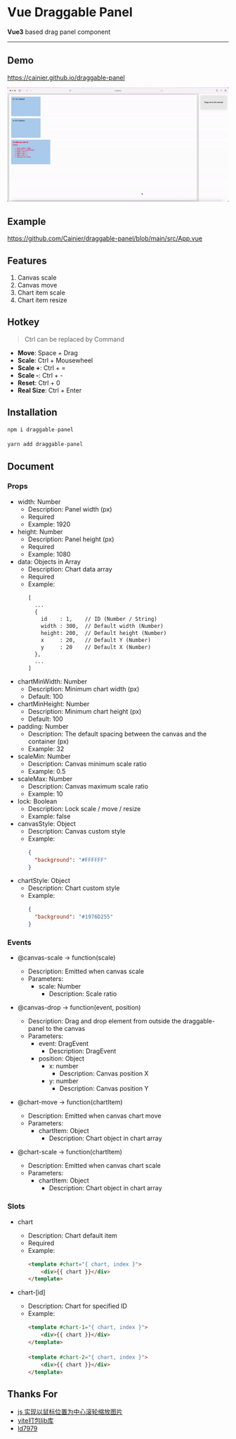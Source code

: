 # Vue Draggable Panel

**Vue3** based drag panel component

---

## Demo

https://cainier.github.io/draggable-panel

![image](public/example.gif)

## Example

https://github.com/Cainier/draggable-panel/blob/main/src/App.vue

## Features

1. Canvas scale
2. Canvas move
3. Chart item scale
4. Chart item resize

## Hotkey

> Ctrl can be replaced by Command

* **Move**: Space + Drag
* **Scale**: Ctrl + Mousewheel
* **Scale +**: Ctrl + =
* **Scale -**: Ctrl + -
* **Reset**: Ctrl + 0
* **Real Size**: Ctrl + Enter

## Installation

``` typescript
npm i draggable-panel

yarn add draggable-panel
```

## Document

### Props

* width: Number
    - Description: Panel width (px)
    - Required
    - Example: 1920
* height: Number
    - Description: Panel height (px)
    - Required
    - Example: 1080
* data: Objects in Array
    - Description: Chart data array
    - Required
    - Example:
      ```
      [
        ...
        {
          id    : 1,    // ID (Number / String)
          width : 300,  // Default width (Number)
          height: 200,  // Default height (Number)
          x     : 20,   // Default Y (Number)
          y     : 20    // Default X (Number)
        },
        ...
      ]
      ```
* chartMinWidth: Number
    - Description: Minimum chart width (px)
    - Default: 100
* chartMinHeight: Number
    - Description: Minimum chart height (px)
    - Default: 100
* padding: Number
    - Description: The default spacing between the canvas and the container (px)
    - Example: 32
* scaleMin: Number
    - Description: Canvas minimum scale ratio
    - Example: 0.5
* scaleMax: Number
    - Description: Canvas maximum scale ratio
    - Example: 10
* lock: Boolean
    - Description: Lock scale / move / resize
    - Example: false
* canvasStyle: Object
    - Description: Canvas custom style
    - Example:
      ``` json
      {
        "background": "#FFFFFF"
      }
      ```
* chartStyle: Object
    - Description: Chart custom style
    - Example:
      ``` json
      {
        "background": "#1976D255"
      }
      ```

### Events

* @canvas-scale -> function(scale)
    - Description: Emitted when canvas scale
    - Parameters:
        - scale: Number
            - Description: Scale ratio

* @canvas-drop -> function(event, position)
    - Description: Drag and drop element from outside the draggable-panel to the canvas
    - Parameters:
        - event: DragEvent
            - Description: DragEvent
        - position: Object
            - x: number
                - Description: Canvas position X
            - y: number
                - Description: Canvas position Y

* @chart-move -> function(chartItem)
    - Description: Emitted when canvas chart move
    - Parameters:
        - chartItem: Object
            - Description: Chart object in chart array

* @chart-scale -> function(chartItem)
    - Description: Emitted when canvas chart scale
    - Parameters:
        - chartItem: Object
            - Description: Chart object in chart array

### Slots

* chart
    - Description: Chart default item
    - Required
    - Example:
      ``` html
      <template #chart="{ chart, index }">
          <div>{{ chart }}</div>
      </template>
      ```

* chart-[id]
    - Description: Chart for specified ID
    - Example:
      ``` html
      <template #chart-1="{ chart, index }">
          <div>{{ chart }}</div>
      </template>

      <template #chart-2="{ chart, index }">
          <div>{{ chart }}</div>
      </template>
      ```

## Thanks For

* [js 实现以鼠标位置为中心滚轮缩放图片](https://juejin.cn/post/7009892447211749406)
* [vite打包lib库](https://juejin.cn/post/7073646687968821256)
* [ld7979](https://github.com/ld7979)
